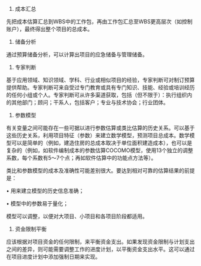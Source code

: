 
1. 成本汇总

先把成本估算汇总到WBS中的工作包，再由工作包汇总至WBS更高层次（如控制账户），最终得出整个项目的总成本。

1. 储备分析

通过预算储备分析，可以计算出项目的应急储备与管理储备。

1. 专家判断

基于应用领域、知识领域、学科、行业或相似项目的经验，专家判断可对制订预算提供帮助。专家判断可来自受过专门教育或具有专门知识、技能、经验或培训经历的任何小组或个人。专家判断可从许多渠道获取，包括（但不限于）：执行组织内的其他部门；顾问；干系人，包括客户；专业与技术协会；行业团体。

1. 参数模型

有关变量之间可能存在一些可据以进行参数估算或类比估算的历史关系。可以基于这些历史关系，利用项目特征（参数）来建立数学模型，预测项目总成本。数学模型可以是简单的（例如，建造住房的总成本取决于单位面积建造成本），也可以是复杂的（例如，如软件编制成本的参数估算COCOMO模型，使用13个独立的调整系数，每个系数有5～7个点；再如软件估算中的功能点方法等）。

类比和参数模型的成本及准确性可能差别很大。要达到相对可靠的估算结果的前提是：

• 用来建立模型的历史信息准确；

• 模型中的参数易于量化；



模型可以调整，以便对大项目、小项目和各项目阶段都适用。

1. 资金限制平衡

应该根据对项目资金的任何限制，来平衡资金支出。如果发现资金限制与计划支出之间的差异，则可能需要调整工作的进度计划，以平衡资金支出水平。这可以通过在项目进度计划中添加强制日期来实现。

